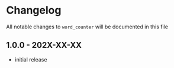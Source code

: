 # Changelog

All notable changes to `word_counter` will be documented in this file

## 1.0.0 - 202X-XX-XX

- initial release
